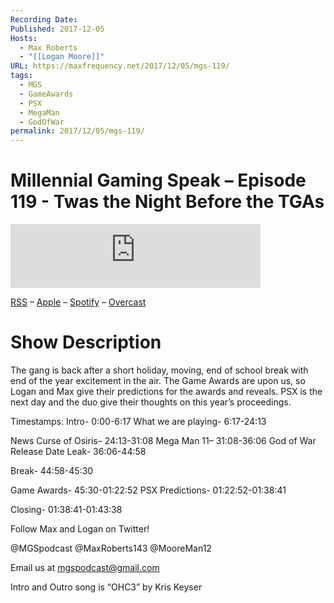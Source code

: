 ```yaml
---
Recording Date: 
Published: 2017-12-05
Hosts:
  - Max Roberts
  - "[[Logan Moore]]"
URL: https://maxfrequency.net/2017/12/05/mgs-119/
tags:
  - MGS
  - GameAwards
  - PSX
  - MegaMan
  - GodOfWar
permalink: 2017/12/05/mgs-119/
---
```

# Millennial Gaming Speak – Episode 119 - Twas the Night Before the TGAs

<iframe src="https://podcasters.spotify.com/pod/show/millennialgamingspeak/embed/episodes/Episode-119-Twas-the-Night-Before-the-TGAs-e1adhr9/a-a6ts414" height="102px" width="400px" frameborder="0" scrolling="no"></iframe>

[RSS](https://anchor.fm/s/74aa3858/podcast/rss) – [Apple](https://podcasts.apple.com/us/podcast/episode-3-gdc-wrap-up/id1000915981?i=1000542222515) – [Spotify](https://open.spotify.com/episode/7wePXT4Bt22LWifVLx3n8y) – [Overcast](https://overcast.fm/+EtIgeWxEU)

# Show Description

The gang is back after a short holiday, moving, end of school break with end of the year excitement in the air. The Game Awards are upon us, so Logan and Max give their predictions for the awards and reveals. PSX is the next day and the duo give their thoughts on this year’s proceedings.

Timestamps:
Intro- 0:00-6:17
What we are playing- 6:17-24:13

News
Curse of Osiris– 24:13-31:08
Mega Man 11– 31:08-36:06
God of War Release Date Leak- 36:06-44:58

Break- 44:58-45:30

Game Awards- 45:30-01:22:52
PSX Predictions- 01:22:52-01:38:41

Closing- 01:38:41-01:43:38

Follow Max and Logan on Twitter!

@MGSpodcast
@MaxRoberts143
@MooreMan12

Email us at mgspodcast@gmail.com

Intro and Outro song is “OHC3” by Kris Keyser